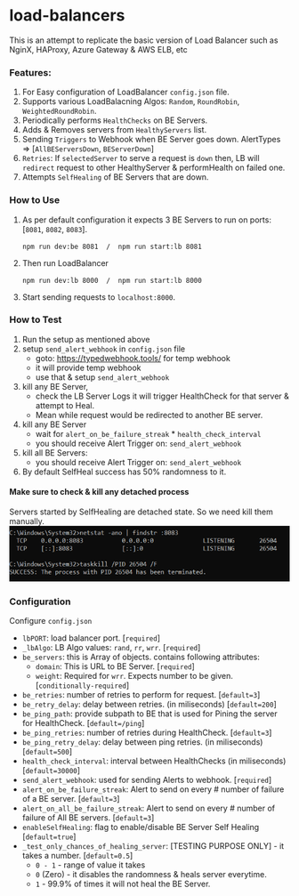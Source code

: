 # load-balancers

This is an attempt to replicate the basic version of Load Balancer such as NginX, HAProxy, Azure Gateway & AWS ELB, etc

### Features:

1. For Easy configuration of LoadBalancer `config.json` file.
2. Supports various LoadBalacning Algos: `Random`, `RoundRobin`, `WeightedRoundRobin`.
3. Periodically performs `HealthChecks` on BE Servers.
4. Adds & Removes servers from `HealthyServers` list.
5. Sending `Triggers` to Webhook when BE Server goes down. AlertTypes => [`AllBEServersDown`, `BEServerDown`]
6. `Retries`: If `selectedServer` to serve a request is `down` then, LB will `redirect` request to other HealthyServer & performHealth on failed one.
7. Attempts `SelfHealing` of BE Servers that are down.

### How to Use

1. As per default configuration it expects 3 BE Servers to run on ports: [`8081`, `8082`, `8083`].
    ```
    npm run dev:be 8081  /  npm run start:lb 8081
    ```
2. Then run LoadBalancer
    ```
    npm run dev:lb 8000  /  npm run start:lb 8000
    ```
3. Start sending requests to `localhost:8000`.

### How to Test

1. Run the setup as mentioned above
2. setup `send_alert_webhook` in `config.json` file
    - goto: https://typedwebhook.tools/ for temp webhook
    - it will provide temp webhook
    - use that & setup `send_alert_webhook`
3. kill any BE Server,
    - check the LB Server Logs it will trigger HealthCheck for that server & attempt to Heal.
    - Mean while request would be redirected to another BE server.
4. kill any BE Server
    - wait for `alert_on_be_failure_streak` \* `health_check_interval`
    - you should receive Alert Trigger on: `send_alert_webhook`
5. kill all BE Servers:
    - you should receive Alert Trigger on: `send_alert_webhook`
6. By default SelfHeal success has 50% randomness to it.

#### Make sure to check & kill any detached process

Servers started by SelfHealing are detached state. So we need kill them manually.
![Find Process running at port & kill](./assets/find-procee-n-kill.png)

### Configuration

Configure `config.json`

-   `lbPORT`: load balancer port. [`required`]
-   `_lbAlgo`: LB Algo values: `rand`, `rr`, `wrr`. [`required`]
-   `be_servers`: this is Array of objects. contains following attributes:
    -   `domain`: This is URL to BE Server. [`required`]
    -   `weight`: Required for `wrr`. Expects number to be given. [`conditionally-required`]
-   `be_retries`: number of retries to perform for request. [`default=3`]
-   `be_retry_delay`: delay between retries. (in miliseconds) [`default=200`]
-   `be_ping_path`: provide subpath to BE that is used for Pining the server for HealthCheck. [`default=/ping`]
-   `be_ping_retries`: number of retries during HealthCheck. [`default=3`]
-   `be_ping_retry_delay`: delay between ping retries. (in miliseconds) [`default=500`]
-   `health_check_interval`: interval between HealthChecks (in miliseconds) [`default=30000`]
-   `send_alert_webhook`: used for sending Alerts to webhook. [`required`]
-   `alert_on_be_failure_streak`: Alert to send on every # number of failure of a BE server. [`default=3`]
-   `alert_on_all_be_failure_streak`: Alert to send on every # number of failure of All BE servers. [`default=3`]
-   `enableSelfHealing`: flag to enable/disable BE Server Self Healing [`default=true`]
-   `_test_only_chances_of_healing_server`: [TESTING PURPOSE ONLY] - it takes a number. [`default=0.5`]
    -   `0 - 1` - range of value it takes
    -   `0` (Zero) - it disables the randomness & heals server everytime.
    -   `1` - 99.9% of times it will not heal the BE Server.
